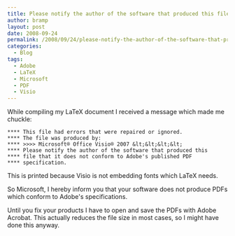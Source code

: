 ```yaml
---
title: Please notify the author of the software that produced this file
author: bramp
layout: post
date: 2008-09-24
permalink: /2008/09/24/please-notify-the-author-of-the-software-that-produced-this-file/
categories:
  - Blog
tags:
  - Adobe
  - LaTeX
  - Microsoft
  - PDF
  - Visio
---
```

While compiling my LaTeX document I received a message which made me chuckle:

```
**** This file had errors that were repaired or ignored.
**** The file was produced by: 
**** >>>> Microsoft® Office Visio® 2007 &lt;&lt;&lt;&lt;
**** Please notify the author of the software that produced this
**** file that it does not conform to Adobe's published PDF
**** specification.
```

This is printed because Visio is not embedding fonts which LaTeX needs.

So Microsoft, I hereby inform you that your software does not produce PDFs which conform to Adobe's specifications.

Until you fix your products I have to open and save the PDFs with Adobe Acrobat. This actually reduces the file size in most cases, so I might have done this anyway.